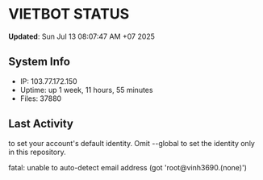 # VIETBOT STATUS
**Updated**: Sun Jul 13 08:07:47 AM +07 2025

## System Info
- IP: 103.77.172.150
- Uptime: up 1 week, 11 hours, 55 minutes
- Files: 37880

## Last Activity

to set your account's default identity.
Omit --global to set the identity only in this repository.

fatal: unable to auto-detect email address (got 'root@vinh3690.(none)')
